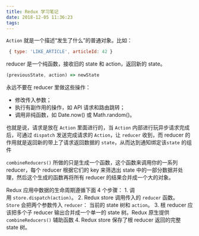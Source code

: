 ```yaml
---
title: Redux 学习笔记
date: 2018-12-05 11:36:23
tags:
---
```


`Action` 就是一个描述“发生了什么”的普通对象。比如：
```javascript
 { type: 'LIKE_ARTICLE', articleId: 42 }
```


reducer 是一个纯函数，接收旧的 state 和 action，返回新的 state。
```javascript
(previousState, action) => newState
```
永远不要在 reducer 里做这些操作：

* 修改传入参数；
* 执行有副作用的操作，如 API 请求和路由跳转；
* 调用非纯函数，如 Date.now() 或 Math.random()。

也就是说，请求是放在 `Action` 里面进行的，当 `Action` 内部进行玩异步请求完成后，可通过 `dispatch` 发送完成请求的 `Action`，让 `reducer` 收到，而 reducer 的作用就是返回新的带上了请求返回数据的 `state`，从而达到通知绑定该`state` 的组件

`combineReducers()` 所做的只是生成一个函数，这个函数来调用你的一系列 reducer，每个 reducer 根据它们的 key 来筛选出 state 中的一部分数据并处理，然后这个生成的函数再将所有 reducer 的结果合并成一个大的对象。


Redux 应用中数据的生命周期遵循下面 4 个步骤：
	1. 调用 `store.dispatch(action)`。
	2. Redux store 调用传入的 `reducer` 函数。`Store` 会把两个参数传入 `reducer`： 当前的 state 树和 `action`。
	3. 根 reducer 应该把多个子 reducer 输出合并成一个单一的 state 树。Redux 原生提供 `combineReducers()` 辅助函数
	4. Redux store 保存了根 reducer 返回的完整 state 树。 

